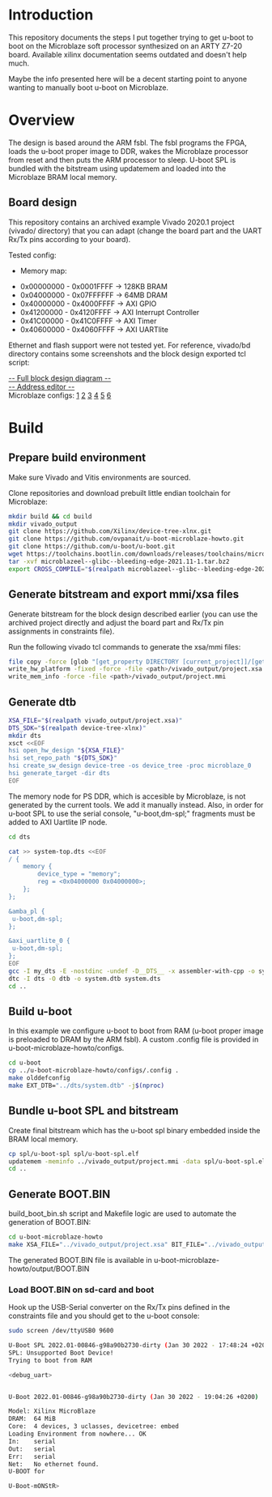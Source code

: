 # Introduction
This repository documents the steps I put together trying to get u-boot to boot on the Microblaze soft processor synthesized on an ARTY Z7-20 board. Available xilinx documentation seems outdated and doesn't help much.

Maybe the info presented here will be a decent starting point to anyone wanting to manually boot u-boot on Microblaze.

# Overview
The design is based around the ARM fsbl. The fsbl programs the FPGA, loads the u-boot proper image to DDR, wakes the Microblaze processor from reset and then puts the ARM processor to sleep. U-boot SPL is bundled with the bitstream using updatemem and loaded into the Microblaze BRAM local memory.

## Board design
This repository contains an archived example Vivado 2020.1 project (vivado/ directory) that you can adapt (change the board part and the UART Rx/Tx pins according to your board).

Tested config:
- Memory map:
 *   0x00000000 - 0x0001FFFF -> 128KB BRAM
 *   0x04000000 - 0x07FFFFFF -> 64MB DRAM
 *   0x40000000 - 0x4000FFFF -> AXI GPIO
 *   0x41200000 - 0x4120FFFF -> AXI Interrupt Controller
 *   0x41C00000 - 0x41C0FFFF -> AXI Timer
 *   0x40600000 - 0x4060FFFF -> AXI UARTlite

Ethernet and flash support were not tested yet. For reference, vivado/bd directory contains some screenshots and the block design exported tcl script:

[-- Full block design diagram --](https://github.com/ovpanait/u-boot-microblaze-howto/blob/master/vivado/bd/bd.png)  
[-- Address editor --](https://github.com/ovpanait/u-boot-microblaze-howto/blob/master/vivado/bd/address_editor.png)  
Microblaze configs: [1](https://github.com/ovpanait/u-boot-microblaze-howto/blob/master/vivado/bd/microblaze_config1.png)
[2](https://github.com/ovpanait/u-boot-microblaze-howto/blob/master/vivado/bd/microblaze_config2.png)
[3](https://github.com/ovpanait/u-boot-microblaze-howto/blob/master/vivado/bd/microblaze_config3.png)
[4](https://github.com/ovpanait/u-boot-microblaze-howto/blob/master/vivado/bd/microblaze_config4.png)
[5](https://github.com/ovpanait/u-boot-microblaze-howto/blob/master/vivado/bd/microblaze_config5.png)
[6](https://github.com/ovpanait/u-boot-microblaze-howto/blob/master/vivado/bd/microblaze_config6.png)  

# Build
## Prepare build environment
Make sure Vivado and Vitis environments are sourced.  

Clone repositories and download prebuilt little endian toolchain for Microblaze:

```bash
mkdir build && cd build
mkdir vivado_output
git clone https://github.com/Xilinx/device-tree-xlnx.git
git clone https://github.com/ovpanait/u-boot-microblaze-howto.git
git clone https://github.com/u-boot/u-boot.git
wget https://toolchains.bootlin.com/downloads/releases/toolchains/microblazeel/tarballs/microblazeel--glibc--bleeding-edge-2021.11-1.tar.bz2
tar -xvf microblazeel--glibc--bleeding-edge-2021.11-1.tar.bz2
export CROSS_COMPILE="$(realpath microblazeel--glibc--bleeding-edge-2021.11-1/bin)/microblazeel-linux-"
```

## Generate bitstream and export mmi/xsa files
Generate bitstream for the block design described earlier (you can use the archived project directly and adjust the board part and Rx/Tx pin assignments in constraints file).

Run the following vivado tcl commands to generate the xsa/mmi files:
```bash
file copy -force [glob "[get_property DIRECTORY [current_project]]/[get_property NAME [current_project]].runs/impl_1/*.bit"] <path>/vivado_output/project.bit
write_hw_platform -fixed -force -file <path>/vivado_output/project.xsa
write_mem_info -force -file <path>/vivado_output/project.mmi
```

## Generate dtb
```bash
XSA_FILE="$(realpath vivado_output/project.xsa)"
DTS_SDK="$(realpath device-tree-xlnx)"
mkdir dts
xsct <<EOF
hsi open_hw_design "${XSA_FILE}"
hsi set_repo_path "${DTS_SDK}"
hsi create_sw_design device-tree -os device_tree -proc microblaze_0
hsi generate_target -dir dts
EOF
```

The memory node for PS DDR, which is accesible by Microblaze, is not generated by the current tools. We add it manually instead. Also, in order for u-boot SPL to use the serial console, "u-boot,dm-spl;" fragments must be added to AXI Uartlite IP node.

```bash
cd dts

cat >> system-top.dts <<EOF
/ {
	memory {
		device_type = "memory";
		reg = <0x04000000 0x04000000>;
	};
};

&amba_pl {
 u-boot,dm-spl;
};

&axi_uartlite_0 {
 u-boot,dm-spl;
};
EOF
gcc -I my_dts -E -nostdinc -undef -D__DTS__ -x assembler-with-cpp -o system.dts system-top.dts
dtc -I dts -O dtb -o system.dtb system.dts
cd ..
```

## Build u-boot
In this example we configure u-boot to boot from RAM (u-boot proper image is preloaded to DRAM by the ARM fsbl). A custom .config file is provided in u-boot-microblaze-howto/configs.

```bash
cd u-boot
cp ../u-boot-microblaze-howto/configs/.config .
make olddefconfig
make EXT_DTB="../dts/system.dtb" -j$(nproc)
```

## Bundle u-boot SPL and bitstream
Create final bitstream which has the u-boot spl binary embedded inside the BRAM local memory.

```bash
cp spl/u-boot-spl spl/u-boot-spl.elf
updatemem -meminfo ../vivado_output/project.mmi -data spl/u-boot-spl.elf -bit ../vivado_output/project.bit -proc design_1_i/microblaze_0  -out ../vivado_output/final.bit -force
cd ..
```

## Generate BOOT.BIN

build_boot_bin.sh script and Makefile logic are used to automate the generation of BOOT.BIN:

```bash
cd u-boot-microblaze-howto
make XSA_FILE="../vivado_output/project.xsa" BIT_FILE="../vivado_output/final.bit" UBOOT_FILE="../u-boot/u-boot.bin" UBOOT_LOADADDR="0x5000000"
```

The generated BOOT.BIN file is available in u-boot-microblaze-howto/output/BOOT.BIN

### Load BOOT.BIN on sd-card and boot
Hook up the USB-Serial converter on the Rx/Tx pins defined in the constraints file and you should get to the u-boot console:
```bash
sudo screen /dev/ttyUSB0 9600

U-Boot SPL 2022.01-00846-g98a90b2730-dirty (Jan 30 2022 - 17:48:24 +0200)
SPL: Unsupported Boot Device!
Trying to boot from RAM

<debug_uart>


U-Boot 2022.01-00846-g98a90b2730-dirty (Jan 30 2022 - 19:04:26 +0200)

Model: Xilinx MicroBlaze
DRAM:  64 MiB   
Core:  4 devices, 3 uclasses, devicetree: embed
Loading Environment from nowhere... OK
In:    serial   
Out:   serial   
Err:   serial   
Net:   No ethernet found.
U-BOOT for

U-Boot-mONStR>
```
